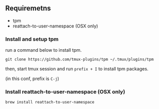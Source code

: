 ## Requiremetns

- tpm
- reattach-to-user-namespace (OSX only)

### Install and setup tpm

run a command below to install tpm.

```
git clone https://github.com/tmux-plugins/tpm ~/.tmux/plugins/tpm
```

then, start tmux session and run `prefix + I` to install tpm packages.

(in this conf, prefix is `C-j`)

### Install reattach-to-user-namespace (OSX only)

```
brew install reattach-to-user-namespace
```
